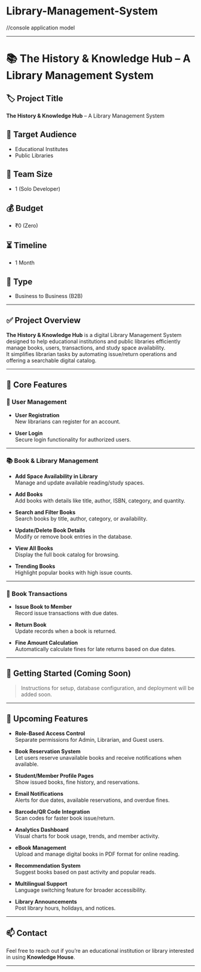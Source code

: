 # Library-Management-System
//console application model

---------------------------------------------------------------------------------------------------------------------------------------------------------------------------------
# 📚 The History & Knowledge Hub – A Library Management System

## 🏷️ Project Title
**The History & Knowledge Hub** – A Library Management System

## 🎯 Target Audience
- Educational Institutes  
- Public Libraries

## 👤 Team Size
- 1 (Solo Developer)

## 💰 Budget
- ₹0 (Zero)

## ⏳ Timeline
- 1 Month

## 🏢 Type
- Business to Business (B2B)

---

## ✅ Project Overview

**The History & Knowledge Hub** is a digital Library Management System designed to help educational institutions and public libraries efficiently manage books, users, transactions, and study space availability.  
It simplifies librarian tasks by automating issue/return operations and offering a searchable digital catalog.

---

## 🔧 Core Features

### 👤 User Management
- **User Registration**  
  New librarians can register for an account.

- **User Login**  
  Secure login functionality for authorized users.

---

### 📚 Book & Library Management
- **Add Space Availability in Library**  
  Manage and update available reading/study spaces.

- **Add Books**  
  Add books with details like title, author, ISBN, category, and quantity.

- **Search and Filter Books**  
  Search books by title, author, category, or availability.

- **Update/Delete Book Details**  
  Modify or remove book entries in the database.

- **View All Books**  
  Display the full book catalog for browsing.

- **Trending Books**  
  Highlight popular books with high issue counts.

---

### 🔁 Book Transactions
- **Issue Book to Member**  
  Record issue transactions with due dates.

- **Return Book**  
  Update records when a book is returned.

- **Fine Amount Calculation**  
  Automatically calculate fines for late returns based on due dates.

---

## 🚀 Getting Started (Coming Soon)
> Instructions for setup, database configuration, and deployment will be added soon.

---

## 🧩 Upcoming Features

- **Role-Based Access Control**  
  Separate permissions for Admin, Librarian, and Guest users.

- **Book Reservation System**  
  Let users reserve unavailable books and receive notifications when available.

- **Student/Member Profile Pages**  
  Show issued books, fine history, and reservations.

- **Email Notifications**  
  Alerts for due dates, available reservations, and overdue fines.

- **Barcode/QR Code Integration**  
  Scan codes for faster book issue/return.

- **Analytics Dashboard**  
  Visual charts for book usage, trends, and member activity.

- **eBook Management**  
  Upload and manage digital books in PDF format for online reading.

- **Recommendation System**  
  Suggest books based on past activity and popular reads.

- **Multilingual Support**  
  Language switching feature for broader accessibility.

- **Library Announcements**  
  Post library hours, holidays, and notices.

---

## 📫 Contact
Feel free to reach out if you’re an educational institution or library interested in using **Knowledge House**.

---

